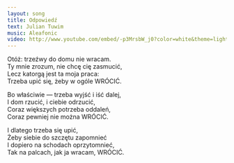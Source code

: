 ```yaml
---
layout: song
title: Odpowiedź
text: Julian Tuwim
music: Aleafonic
video: http://www.youtube.com/embed/-p3MrsbW_j0?color=white&theme=light
---
```


Otóż: trzeźwy do domu nie wracam.  
Ty mnie zrozum, nie chcę cię zasmucić,  
Lecz katorgą jest ta moja praca:  
Trzeba upić się, żeby w ogóle WRÓCIĆ.
 
Bo właściwie — trzeba wyjść i iść dalej,  
I dom rzucić, i ciebie odrzucić,  
Coraz większych potrzeba oddaleń,  
Coraz pewniej nie można WRÓCIĆ.  
 
I dlatego trzeba się upić,  
Żeby siebie do szczętu zapomnieć  
I dopiero na schodach oprzytomnieć,  
Tak na palcach, jak ja wracam, WRÓCIĆ.